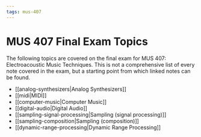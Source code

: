 ```yaml
---
tags: mus-407
---
```


# MUS 407 Final Exam Topics

The following topics are covered on the final exam for MUS 407: Electroacoustic Music Techniques. This is not a comprehensive list of every note covered in the exam, but a starting point from which linked notes can be found.

- [[analog-synthesizers|Analog Synthesizers]]
- [[midi|MIDI]]
- [[computer-music|Computer Music]]
- [[digital-audio|Digital Audio]]
- [[sampling-signal-processing|Sampling (signal processing)]]
- [[sampling-composition|Sampling (composition)]]
- [[dynamic-range-processing|Dynamic Range Processing]]

